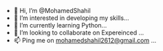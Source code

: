 - 👋 Hi, I’m @MohamedShahil
- 👀 I’m interested in developing my skills...
- 🌱 I’m currently learning Python...
- 💞️ I’m looking to collaborate on Expereinced ...
- 📫 Ping me on mohamedshahil2612@gmail.com ...

<!---
MohamedShahil/MohamedShahil is a ✨ special ✨ repository because its `README.md` (this file) appears on your GitHub profile.
You can click the Preview link to take a look at your changes.
--->
